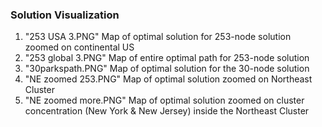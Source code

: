 ### Solution Visualization

1. "253 USA 3.PNG" Map of optimal solution for 253-node solution zoomed on continental US
2. "253 global 3.PNG" Map of entire optimal path for 253-node solution
3. "30parkspath.PNG" Map of optimal solution for the 30-node solution
4. "NE zoomed 253.PNG" Map of optimal solution zoomed on Northeast Cluster 
5. "NE zoomed more.PNG" Map of optimal solution zoomed on cluster concentration (New York & New Jersey) inside the Northeast Cluster 
  

